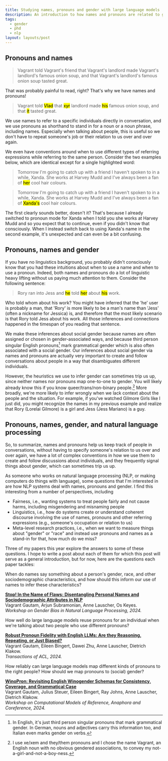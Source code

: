 ```yaml
---
title: Studying names, pronouns and gender with large language models
description: An introduction to how names and pronouns are related to gender, and how my research investigates that with large language models.
tags:
  - gender
  - phd
  - nlp
layout: layouts/post
---
```


## Pronouns and names

> Vagrant told Vagrant's friend that Vagrant's landlord made Vagrant's landlord's famous onion soup, and that Vagrant's landlord's famous onion soup tasted great.

That was probably painful to read, right? That's why we have names and pronouns!

> Vagrant told <mark>Vlad</mark> that <mark>xyr</mark> landlord made <mark>his</mark> famous onion soup, and that <mark>it</mark> tasted great.

We use names to refer to a specific individuals directly in conversation, and we use pronouns as shorthand to stand in for a noun or a noun phrase, including names.
Especially when talking about people, this is useful so we don't have to repeat someone's job or their relation to us over and over again.

We even have conventions around when to use different types of referring expressions while referring to the same person.
Consider the two examples below, which are identical except for a single highlighted word:

> Tomorrow I'm going to catch up with a friend I haven't spoken to in a while, Xanda. She works at Harvey Mudd and I've always been a fan of <mark>her</mark> cool hair colours.

> Tomorrow I'm going to catch up with a friend I haven't spoken to in a while, Xanda. She works at Harvey Mudd and I've always been a fan of <mark>Xanda's</mark> cool hair colours.

The first clearly sounds better, doesn't it?
That's because I already switched to pronoun mode for Xanda when I told you she works at Harvey Mudd and so you expect that to continue, even if you didn't know that consciously.
When I instead switch back to using Xanda's name in the second example, it's unexpected and can even be a bit confusing.

## Pronouns, names and gender

If you have no linguistics background, you probably didn't consciously know that you had these intuitions about when to use a name and when to use a pronoun.
Indeed, both names and pronouns do a lot of linguistic heavy lifting without us paying much attention to them.
Consider the following sentence:

> Rory ran into Jess and <mark>he</mark> told <mark>her</mark> about <mark>his</mark> work.

Who told whom about his work? You might have inferred that the 'he' user is probably a man, that 'Rory' is more likely to be a man's name than 'Jess' (often a nickname for Jessica) is, and therefore that the most likely scenario is that Rory told Jess about his work.
All those inferences and connections happened in the timespan of you reading that sentence.

We make these inferences about social gender because names are often assigned or chosen in gender-associated ways, and because third person singular English pronouns[^3sg] mark grammatical gender which is also often associated with a social gender.
Our inferences about social gender via names and pronouns are actually very important to create and follow conversations about people in a way that disambiguates different individuals.

However, the heuristics we use to infer gender can sometimes trip us up, since neither names nor pronouns map one-to-one to gender.
You will likely already know this if you know queer/trans/non-binary people.[^xevagrant]
More broadly, we're more likely to infer wrongly when we lack context about the people and the situation.
For example, if you've watched Gilmore Girls like I just did, you might recognize the names in my previous example and realize that Rory (Lorelai Gilmore) is a girl and Jess (Jess Mariano) is a guy.

## Pronouns, names, gender, and natural language processing

So, to summarize, names and pronouns help us keep track of people in conversations, without having to specify someone's relation to us over and over again, we have a lot of complex conventions in how we use them to create and follow discussions about individuals, and they frequently signal things about gender, which can sometimes trip us up.

As someone who works on natural language processing (NLP, or making computers do things with language), some questions that I'm interested in are how NLP systems deal with names, pronouns and gender.
I find this interesting from a number of perspectives, including

- Fairness, i.e., wanting systems to treat people fairly and not cause harms, including misgendering and misnaming people
- Linguistics, i.e., how do systems create or understand coherent discourse involving the use of names, pronouns and other referring expressions (e.g., someone's occupation or relation to us)
- Meta-level research practices, i.e., when we want to measure things about "gender" or "race" and instead use pronouns and names as a stand-in for that, how much do we miss?

Three of my papers this year explore the answers to some of these questions. I hope to write a post about each of them for which this post will serve as a general introduction, but for now, here are the questions each paper tackles:

When do names say something about a person's gender, race, and other sociodemographic characteristics, and how should this inform our use of names to infer these characteristics?

<paper>
  <b><a href="https://aclanthology.org/2024.gebnlp-1.20/">Stop! In the Name of Flaws: Disentangling Personal Names and Sociodemographic Attributes in NLP</a></b><br>
  Vagrant Gautam, Arjun Subramonian, Anne Lauscher, Os Keyes.<br>
  <em>Workshop on Gender Bias in Natural Language Processing, 2024.</em>
</paper>

How well do large language models reuse pronouns for an individual when we're talking about two people who use different pronouns?

<paper>
  <b><a href="https://direct.mit.edu/tacl/article/doi/10.1162/tacl_a_00719/125951/Robust-Pronoun-Fidelity-with-English-LLMs-Are-they">Robust Pronoun Fidelity with English LLMs: Are they Reasoning, Repeating, or Just Biased?</a></b><br>
  Vagrant Gautam, Eileen Bingert, Dawei Zhu, Anne Lauscher, Dietrich Klakow.<br>
  <em>Transactions of ACL, 2024.</em>
</paper>

How reliably can large language models map different kinds of pronouns to the right people? How should we map pronouns to (social) gender?

<paper>
  <b><a href="https://aclanthology.org/2024.crac-1.6/">WinoPron: Revisiting English Winogender Schemas for Consistency, Coverage, and Grammatical Case</a></b><br>
  Vagrant Gautam, Julius Steuer, Eileen Bingert, Ray Johns, Anne Lauscher, Dietrich Klakow.<br>
  <em>Workshop on Computational Models of Reference, Anaphora and Coreference, 2024.</em>
</paper>

[^3sg]: In English, it's just third person singular pronouns that mark grammatical gender. In German, nouns and adjectives carry this information too, and Italian even marks gender on verbs.
[^xevagrant]: I use xe/xem and they/them pronouns and I chose the name Vagrant, an English noun with no obvious gendered associations, to convey my not-a-girl-and-not-a-boy-ness.
